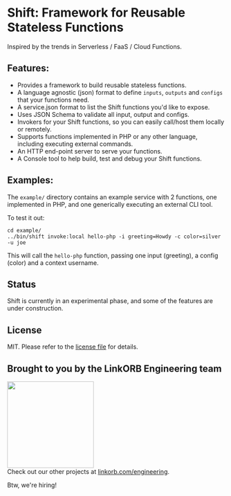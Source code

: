 Shift: Framework for Reusable Stateless Functions
=================================================

Inspired by the trends in Serverless / FaaS / Cloud Functions.

## Features:

* Provides a framework to build reusable stateless functions.
* A language agnostic (json) format to define `inputs`, `outputs` and `configs` that your functions need.
* A service.json format to list the Shift functions you'd like to expose.
* Uses JSON Schema to validate all input, output and configs.
* Invokers for your Shift functions, so you can easily call/host them locally or remotely.
* Supports functions implemented in PHP or any other language, including executing external commands.
* An HTTP end-point server to serve your functions.
* A Console tool to help build, test and debug your Shift functions.

## Examples:

The `example/` directory contains an example service with 2 functions, one implemented in PHP, and one generically executing an external CLI tool.

To test it out:

    cd example/
    ../bin/shift invoke:local hello-php -i greeting=Howdy -c color=silver -u joe

This will call the `hello-php` function, passing one input (greeting), a config (color) and a context username.

## Status

Shift is currently in an experimental phase, and some of the features are under construction.

## License

MIT. Please refer to the [license file](LICENSE) for details.

## Brought to you by the LinkORB Engineering team

<img src="http://www.linkorb.com/d/meta/tier1/images/linkorbengineering-logo.png" width="200px" /><br />
Check out our other projects at [linkorb.com/engineering](http://www.linkorb.com/engineering).

Btw, we're hiring!
